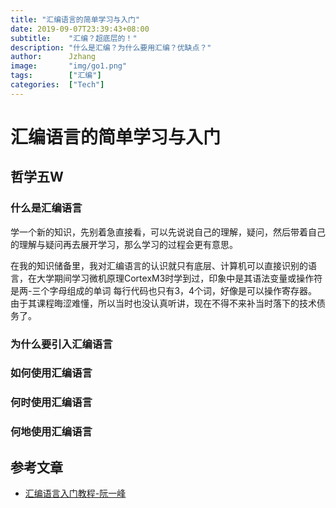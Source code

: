 ```yaml
---
title: "汇编语言的简单学习与入门"
date: 2019-09-07T23:39:43+08:00
subtitle:    "汇编？超底层的！"
description: "什么是汇编？为什么要用汇编？优缺点？"
author:      Jzhang
image:       "img/go1.png"
tags:        ["汇编"]
categories:  ["Tech"]
---
```


# 汇编语言的简单学习与入门

## 哲学五W

### 什么是汇编语言

学一个新的知识，先别着急直接看，可以先说说自己的理解，疑问，然后带着自己的理解与疑问再去展开学习，那么学习的过程会更有意思。

在我的知识储备里，我对汇编语言的认识就只有底层、计算机可以直接识别的语言，在大学期间学习微机原理CortexM3时学到过，印象中是其语法变量或操作符是两-三个字母组成的单词 每行代码也只有3，4个词，好像是可以操作寄存器。由于其课程晦涩难懂，所以当时也没认真听讲，现在不得不来补当时落下的技术债务了。

### 为什么要引入汇编语言

### 如何使用汇编语言

### 何时使用汇编语言

### 何地使用汇编语言

## 参考文章

* [汇编语言入门教程-阮一峰](http://www.ruanyifeng.com/blog/2018/01/assembly-language-primer.html)